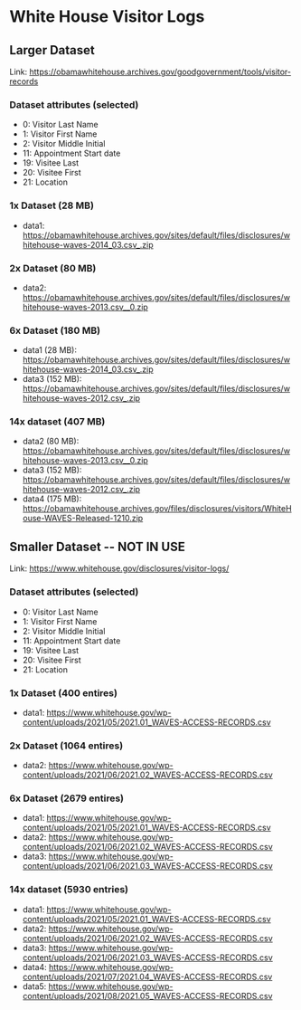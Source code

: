 # White House Visitor Logs

## Larger Dataset
Link: https://obamawhitehouse.archives.gov/goodgovernment/tools/visitor-records

### Dataset attributes (selected)
- 0: Visitor Last Name
- 1: Visitor First Name
- 2: Visitor Middle Initial
- 11: Appointment Start date
- 19: Visitee Last
- 20: Visitee First
- 21: Location

### 1x Dataset (28 MB)
- data1: https://obamawhitehouse.archives.gov/sites/default/files/disclosures/whitehouse-waves-2014_03.csv_.zip

### 2x Dataset (80 MB)
- data2: https://obamawhitehouse.archives.gov/sites/default/files/disclosures/whitehouse-waves-2013.csv__0.zip

### 6x Dataset (180 MB)
- data1 (28 MB): https://obamawhitehouse.archives.gov/sites/default/files/disclosures/whitehouse-waves-2014_03.csv_.zip
- data3 (152 MB): https://obamawhitehouse.archives.gov/sites/default/files/disclosures/whitehouse-waves-2012.csv_.zip

### 14x dataset (407 MB)
- data2 (80 MB): https://obamawhitehouse.archives.gov/sites/default/files/disclosures/whitehouse-waves-2013.csv__0.zip
- data3 (152 MB): https://obamawhitehouse.archives.gov/sites/default/files/disclosures/whitehouse-waves-2012.csv_.zip
- data4 (175 MB): https://obamawhitehouse.archives.gov/files/disclosures/visitors/WhiteHouse-WAVES-Released-1210.zip

## Smaller Dataset -- NOT IN USE
Link: https://www.whitehouse.gov/disclosures/visitor-logs/

### Dataset attributes (selected)
- 0: Visitor Last Name
- 1: Visitor First Name
- 2: Visitor Middle Initial
- 11: Appointment Start date
- 19: Visitee Last
- 20: Visitee First
- 21: Location

### 1x Dataset (400 entires)
- data1: https://www.whitehouse.gov/wp-content/uploads/2021/05/2021.01_WAVES-ACCESS-RECORDS.csv

### 2x Dataset (1064 entires)
- data2: https://www.whitehouse.gov/wp-content/uploads/2021/06/2021.02_WAVES-ACCESS-RECORDS.csv

### 6x Dataset (2679 entires)
- data1: https://www.whitehouse.gov/wp-content/uploads/2021/05/2021.01_WAVES-ACCESS-RECORDS.csv
- data2: https://www.whitehouse.gov/wp-content/uploads/2021/06/2021.02_WAVES-ACCESS-RECORDS.csv
- data3: https://www.whitehouse.gov/wp-content/uploads/2021/06/2021.03_WAVES-ACCESS-RECORDS.csv

### 14x dataset (5930 entries)
- data1: https://www.whitehouse.gov/wp-content/uploads/2021/05/2021.01_WAVES-ACCESS-RECORDS.csv
- data2: https://www.whitehouse.gov/wp-content/uploads/2021/06/2021.02_WAVES-ACCESS-RECORDS.csv
- data3: https://www.whitehouse.gov/wp-content/uploads/2021/06/2021.03_WAVES-ACCESS-RECORDS.csv
- data4: https://www.whitehouse.gov/wp-content/uploads/2021/07/2021.04_WAVES-ACCESS-RECORDS.csv
- data5: https://www.whitehouse.gov/wp-content/uploads/2021/08/2021.05_WAVES-ACCESS-RECORDS.csv
